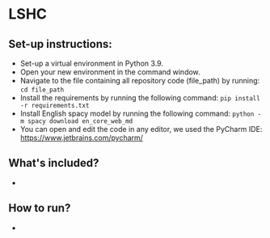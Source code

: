# LSHC

## Set-up instructions:
- Set-up a virtual environment in Python 3.9.
- Open your new environment in the command window.
- Navigate to the file containing all repository code (file_path) by running: ```cd file_path```
- Install the requirements by running the following command: ```pip install -r requirements.txt```
- Install English spacy model by running the following command: ```python -m spacy download en_core_web_md```
- You can open and edit the code in any editor, we used the PyCharm IDE: https://www.jetbrains.com/pycharm/

## What's included?
- 

## How to run?
-
